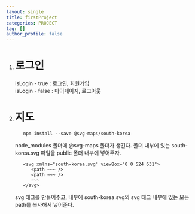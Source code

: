 ```yaml
---
layout: single
title: firstProject
categories: PROJECT
tag: []
author_profile: false
---   
```


1. # 로그인
   isLogin - true : 로그인, 회원가입   
   isLogin - false : 마이페이지, 로그아웃   

1. # 지도   
   ```
      npm install --save @svg-maps/south-korea
   ```
   node_modules 폴더에 @svg-maps 폴더가 생긴다. 폴더 내부에 있는 south-korea.svg 파일을 public 폴더 내부에 넣어주자.
   ```
      <svg xmlns="south-korea.svg" viewBox="0 0 524 631">
         <path ~~~ />
         <path ~~~ />
         ~~~
      </svg>
   ```
   svg 태그를 만들어주고, 내부에 south-korea.svg의 svg 태그 내부에 있는 모든 path를 복사해서 넣어준다.

   
